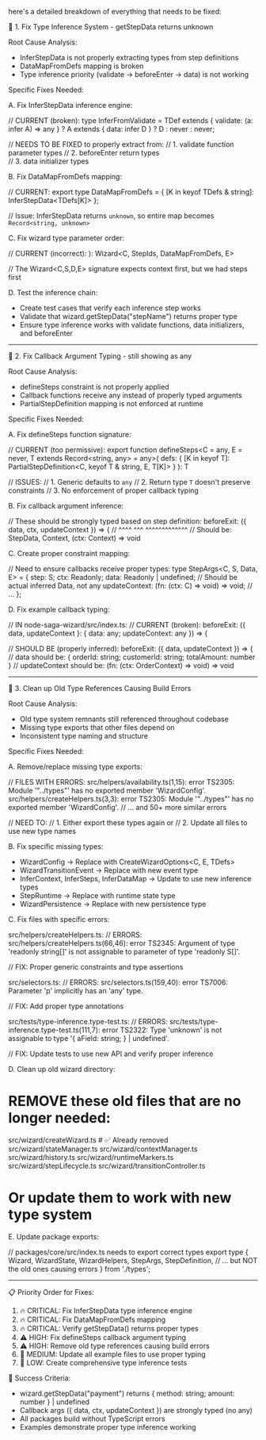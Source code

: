 here's a detailed breakdown of everything that needs to be fixed:

  🔧 1. Fix Type Inference System - getStepData returns unknown

  Root Cause Analysis:

  - InferStepData<TDef> is not properly extracting types from step definitions
  - DataMapFromDefs<TDefs> mapping is broken
  - Type inference priority (validate → beforeEnter → data) is not working

  Specific Fixes Needed:

  A. Fix InferStepData<TDef> inference engine:

  // CURRENT (broken):
  type InferFromValidate<TDef> =
    TDef extends { validate: (a: infer A) => any }
      ? A extends { data: infer D } ? D : never : never;

  // NEEDS TO BE FIXED to properly extract from:
  // 1. validate function parameter types
  // 2. beforeEnter return types  
  // 3. data initializer types

  B. Fix DataMapFromDefs<TDefs> mapping:

  // CURRENT:
  export type DataMapFromDefs<TDefs> = { [K in keyof TDefs & string]: InferStepData<TDefs[K]> };

  // Issue: InferStepData returns `unknown`, so entire map becomes `Record<string, unknown>`

  C. Fix wizard type parameter order:

  // CURRENT (incorrect):
  ): Wizard<C, StepIds<TDefs>, DataMapFromDefs<TDefs>, E>

  // The Wizard<C,S,D,E> signature expects context first, but we had steps first

  D. Test the inference chain:

  - Create test cases that verify each inference step works
  - Validate that wizard.getStepData("stepName") returns proper type
  - Ensure type inference works with validate functions, data initializers, and beforeEnter

  ---
  🔧 2. Fix Callback Argument Typing - still showing as any

  Root Cause Analysis:

  - defineSteps constraint is not properly applied
  - Callback functions receive any instead of properly typed arguments
  - PartialStepDefinition mapping is not enforced at runtime

  Specific Fixes Needed:

  A. Fix defineSteps function signature:

  // CURRENT (too permissive):
  export function defineSteps<C = any, E = never, T extends Record<string, any> = any>(
    defs: { [K in keyof T]: PartialStepDefinition<C, keyof T & string, E, T[K]> }
  ): T

  // ISSUES:
  // 1. Generic defaults to `any` 
  // 2. Return type `T` doesn't preserve constraints
  // 3. No enforcement of proper callback typing

  B. Fix callback argument inference:

  // These should be strongly typed based on step definition:
  beforeExit: ({ data, ctx, updateContext }) => {
  //            ^^^^  ^^^  ^^^^^^^^^^^^^
  //            Should be: StepData, Context, (ctx: Context) => void

  C. Create proper constraint mapping:

  // Need to ensure callbacks receive proper types:
  type StepArgs<C, S, Data, E> = {
    step: S;
    ctx: Readonly<C>;
    data: Readonly<Data> | undefined;  // Should be actual inferred Data, not any
    updateContext: (fn: (ctx: C) => void) => void;
    // ...
  };

  D. Fix example callback typing:

  // IN node-saga-wizard/src/index.ts:
  // CURRENT (broken):
  beforeExit: ({ data, updateContext }: { data: any; updateContext: any }) => {

  // SHOULD BE (properly inferred):
  beforeExit: ({ data, updateContext }) => {
  // data should be: { orderId: string; customerId: string; totalAmount: number }
  // updateContext should be: (fn: (ctx: OrderContext) => void) => void

  ---
  🔧 3. Clean up Old Type References Causing Build Errors

  Root Cause Analysis:

  - Old type system remnants still referenced throughout codebase
  - Missing type exports that other files depend on
  - Inconsistent type naming and structure

  Specific Fixes Needed:

  A. Remove/replace missing type exports:

  // FILES WITH ERRORS:
  src/helpers/availability.ts(1,15): error TS2305: Module '"../types"' has no exported member 'WizardConfig'.
  src/helpers/createHelpers.ts(3,3): error TS2305: Module '"../types"' has no exported member 'WizardConfig'.
  // ... and 50+ more similar errors

  // NEED TO:
  // 1. Either export these types again or
  // 2. Update all files to use new type names

  B. Fix specific missing types:

  - WizardConfig → Replace with CreateWizardOptions<C, E, TDefs>
  - WizardTransitionEvent → Replace with new event type
  - InferContext, InferSteps, InferDataMap → Update to use new inference types
  - StepRuntime → Replace with runtime state type
  - WizardPersistence → Replace with new persistence type

  C. Fix files with specific errors:

  src/helpers/createHelpers.ts:
  // ERRORS:
  src/helpers/createHelpers.ts(66,46): error TS2345: Argument of type 'readonly string[]' is not assignable to parameter of type 'readonly S[]'.

  // FIX: Proper generic constraints and type assertions

  src/selectors.ts:
  // ERRORS: 
  src/selectors.ts(159,40): error TS7006: Parameter 'p' implicitly has an 'any' type.

  // FIX: Add proper type annotations

  src/tests/type-inference.type-test.ts:
  // ERRORS:
  src/tests/type-inference.type-test.ts(111,7): error TS2322: Type 'unknown' is not assignable to type '{ aField: string; } | undefined'.

  // FIX: Update tests to use new API and verify proper inference

  D. Clean up old wizard directory:

  # REMOVE these old files that are no longer needed:
  src/wizard/createWizard.ts  # ✅ Already removed
  src/wizard/stateManager.ts
  src/wizard/contextManager.ts
  src/wizard/history.ts
  src/wizard/runtimeMarkers.ts
  src/wizard/stepLifecycle.ts
  src/wizard/transitionController.ts

  # Or update them to work with new type system

  E. Update package exports:

  // packages/core/src/index.ts needs to export correct types
  export type {
    Wizard,
    WizardState,
    WizardHelpers,
    StepArgs,
    StepDefinition,
    // ... but NOT the old ones causing errors
  } from './types';

  ---
  📋 Priority Order for Fixes:

  1. 🔥 CRITICAL: Fix InferStepData<TDef> type inference engine
  2. 🔥 CRITICAL: Fix DataMapFromDefs<TDefs> mapping
  3. 🔥 CRITICAL: Verify getStepData() returns proper types
  4. ⚠️ HIGH: Fix defineSteps callback argument typing
  5. ⚠️ HIGH: Remove old type references causing build errors
  6. 📝 MEDIUM: Update all example files to use proper typing
  7. 🧪 LOW:  Create comprehensive type inference tests

  🎯 Success Criteria:

  - wizard.getStepData("payment") returns { method: string; amount: number } | undefined
  - Callback args ({ data, ctx, updateContext }) are strongly typed (no any)
  - All packages build without TypeScript errors
  - Examples demonstrate proper type inference working
